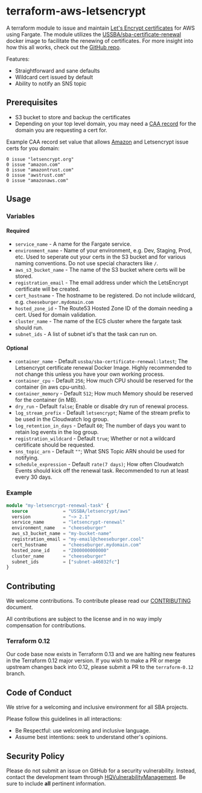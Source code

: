 # terraform-aws-letsencrypt

A terraform module to issue and maintain [Let's Encrypt certificates](https://letsencrypt.org/) for AWS using Fargate. The module utilizes the [USSBA/sba-certificate-renewal](https://hub.docker.com/r/ussba/sba-certificate-renewal) docker image to facilitate the renewing of certificates. For more insight into how this all works, check out the [GitHub repo](https://github.com/USSBA/sba-certificate-renewal).

Features:

* Straightforward and sane defaults
* Wildcard cert issued by default
* Ability to notify an SNS topic

## Prerequisites

* S3 bucket to store and backup the certificates
* Depending on your top level domain, you may need a [CAA record](https://letsencrypt.org/docs/caa/) for the domain you are requesting a cert for.

Example CAA record set value that allows [Amazon](https://docs.aws.amazon.com/acm/latest/userguide/setup-caa.html) and Letsencrypt issue certs for you domain:

```
0 issue "letsencrypt.org"
0 issue "amazon.com"
0 issue "amazontrust.com"
0 issue "awstrust.com"
0 issue "amazonaws.com"
```

## Usage

### Variables

#### Required

* `service_name` - A name for the Fargate service.
* `environment_name` - Name of your environment, e.g. Dev, Staging, Prod, etc. Used to seperate out your certs in the S3 bucket and for various naming conventions. Do not use special characters like `/`.
* `aws_s3_bucket_name` - The name of the S3 bucket where certs will be stored.
* `registration_email` - The email address under which the LetsEncrypt certificate will be created.
* `cert_hostname` - The hostname to be registered. Do not include wildcard, e.g. `cheeseburger.mydomain.com`
* `hosted_zone_id` - The Route53 Hosted Zone ID of the domain needing a cert. Used for domain validation.
* `cluster_name` - The name of the ECS cluster where the fargate task should run.
* `subnet_ids` - A list of subnet id's that the task can run on.

#### Optional

* `container_name` - Default `ussba/sba-certificate-renewal:latest`; The Letsencrypt certificate renewal Docker Image. Highly recommended to not change this unless you have your own working process.
* `container_cpu` - Default `256`; How much CPU should be reserved for the container (in aws cpu-units).
* `container_memory` - Default `512`; How much Memory should be reserved for the container (in MB).
* `dry_run` - Default `false`; Enable or disable dry run of renewal process.
* `log_stream_prefix` - Default `letsencrypt`; Name of the stream prefix to be used in the Cloudwatch log group.
* `log_retention_in_days` - Default `60`; The number of days you want to retain log events in the log group.
* `registration_wildcard` - Default `true`; Whether or not a wildcard certificate should be requested.
* `sns_topic_arn` - Default `""`; What SNS Topic ARN should be used for notifying.
* `schedule_expression` - Default `rate(7 days)`; How often Cloudwatch Events should kick off the renewal task. Recommended to run at least every 30 days.

### Example

```terraform
module "my-letsencrypt-renewal-task" {
  source             = "USSBA/letsencrypt/aws"
  version            = "~> 2.1"
  service_name       = "letsencrypt-renewal"
  environment_name   = "cheeseburger"
  aws_s3_bucket_name = "my-bucket-name"
  registration_email = "my-email@cheeseburger.cool"
  cert_hostname      = "cheeseburger.mydomain.com"
  hosted_zone_id     = "Z000000000000"
  cluster_name       = "cheeseburger"
  subnet_ids         = ["subnet-a46032fc"]
}
```

## Contributing

We welcome contributions.
To contribute please read our [CONTRIBUTING](CONTRIBUTING.md) document.

All contributions are subject to the license and in no way imply compensation for contributions.

### Terraform 0.12

Our code base now exists in Terraform 0.13 and we are halting new features in the Terraform 0.12 major version.  If you wish to make a PR or merge upstream changes back into 0.12, please submit a PR to the `terraform-0.12` branch.

## Code of Conduct

We strive for a welcoming and inclusive environment for all SBA projects.

Please follow this guidelines in all interactions:

* Be Respectful: use welcoming and inclusive language.
* Assume best intentions: seek to understand other's opinions.

## Security Policy

Please do not submit an issue on GitHub for a security vulnerability.
Instead, contact the development team through [HQVulnerabilityManagement](mailto:HQVulnerabilityManagement@sba.gov).
Be sure to include **all** pertinent information.
